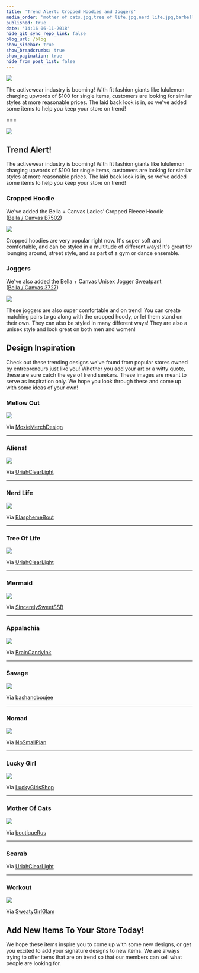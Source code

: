 ```yaml
---
title: 'Trend Alert: Cropped Hoodies and Joggers'
media_order: 'mother of cats.jpg,tree of life.jpg,nerd life.jpg,barbell.jpg,lucky Girl.jpg,Nomad.jpg,savage.jpg,mermaid.jpg,Joggers.jpg,hoodie.jpg,mellow out.jpg,trend alert.jpg,whale.jpg,abduction.jpg,landscape.jpg,scarab.jpg'
published: true
date: '14:16 06-11-2018'
hide_git_sync_repo_link: false
blog_url: /blog
show_sidebar: true
show_breadcrumbs: true
show_pagination: true
hide_from_post_list: false
---
```


![](trend%20alert.jpg)

The activewear industry is booming! With fit fashion giants like lululemon charging upwords of $100 for single items, customers are looking for similar styles at more reasonable prices. The laid back look is in, so we've added some items to help you keep your store on trend!

===

![](trend%20alert.jpg)

## Trend Alert!

The activewear industry is booming! With fit fashion giants like lululemon charging upwords of $100 for single items, customers are looking for similar styles at more reasonable prices. The laid back look is in, so we've added some items to help you keep your store on trend!

### Cropped Hoodie

We've added the Bella + Canvas Ladies’ Cropped Fleece Hoodie <br>
([Bella / Canvas B7502](https://printaura.com/product-view/?v=1&hdn=NTkw))

![](hoodie.jpg)

Cropped hoodies are very popular right now. It's super soft and comfortable, and can be styled in a multitude of different ways! It's great for lounging around, street style, and as part of a gym or dance ensemble. 

### Joggers

We've also added the Bella + Canvas Unisex Jogger Sweatpant <br>
([Bella / Canvas 3727](https://printaura.com/product-view/?v=1&hdn=NTkx))

![](Joggers.jpg)

These joggers are also super comfortable and on trend! You can create matching pairs to go along with the cropped hoody, or let them stand on their own. They can also be styled in many different ways! They are also a unisex style and look great on both men and women! 

## Design Inspiration

Check out these trending designs we've found from popular stores owned by entrepreneurs just like you! Whether you add your art or a witty quote, these are sure catch the eye of trend seekers. These images are meant to serve as inspiration only. We hope you look through these and come up with some ideas of your own!

### Mellow Out

![](mellow%20out.jpg)

Via [MoxieMerchDesign](https://www.etsy.com/shop/MoxieMerchDesign)

-------------------------------------

### Aliens!

![](abduction.jpg)

Via [UriahClearLight](https://www.etsy.com/shop/UriahClearLight)

-------------------------------------

### Nerd Life 

![](nerd%20life.jpg)

Via [BlasphemeBout](https://www.etsy.com/shop/BlasphemeBout)

-------------------------------------

### Tree Of Life

![](tree%20of%20life.jpg)

Via [UriahClearLight](https://www.etsy.com/shop/UriahClearLight)

------------------------------------

### Mermaid

![](mermaid.jpg)

Via [SincerelySweetSSB](https://www.etsy.com/shop/SincerelySweetSSB)

-------------------------------------

### Appalachia

![](landscape.jpg)

Via [BrainCandyInk](https://www.etsy.com/shop/BrainCandyInk)

-------------------------------------

### Savage

![](savage.jpg)

Via [bashandboujee](https://www.etsy.com/shop/bashandboujee)

-------------------------------------

### Nomad

![](Nomad.jpg)

Via [NoSmallPlan](https://www.etsy.com/shop/NoSmallPlan?ref=l2-shopheader-name)

-------------------------------------

### Lucky Girl

![](lucky%20Girl.jpg)

Via [LuckyGirlsShop](https://www.etsy.com/shop/LuckyGirlsShop)

-------------------------------------

### Mother Of Cats

![](mother%20of%20cats.jpg)

Via [boutiqueRus](https://www.etsy.com/shop/boutiqueRus)

-------------------------------------

### Scarab 

Via [UriahClearLight](https://www.etsy.com/shop/UriahClearLight)

-------------------------------------

### Workout

![](barbell.jpg)

Via [SweatyGirlGlam](https://www.etsy.com/shop/SweatyGirlGlam)

## Add New Items To Your Store Today!

We hope these items inspire you to come up with some new designs, or get you excited to add your signature designs to new items. We are always trying to offer items that are on trend so that our members can sell what people are looking for.
